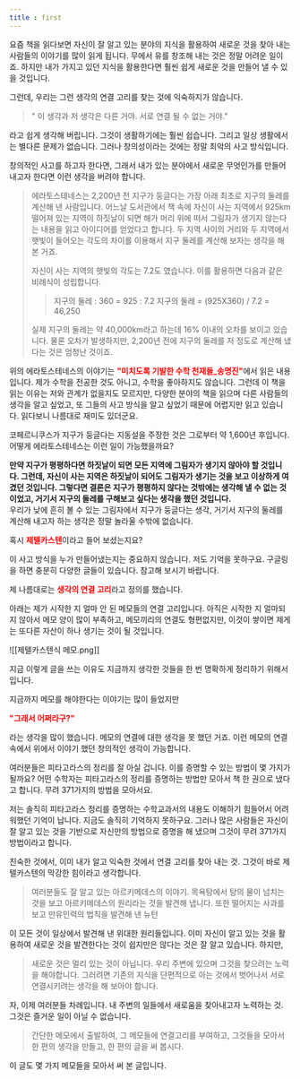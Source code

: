 ```yaml
---
title : first
---
```


요즘 책을 읽다보면 자신이 잘 알고 있는 분야의 지식을 활용하여 새로운 것을 찾아 내는 사람들의 이야기를 많이 읽게 됩니다. 무에서 유를 창조해 내는 것은 정말 어려운 일이죠. 하지만 내가 가지고 있던 지식을 활용한다면 훨씬 쉽게 새로운 것을 만들어 낼 수 있을 것입니다.

그런데, 우리는 그런 생각의 연결 고리를 찾는 것에 익숙하지가 않습니다. 

>" 이 생각과 저 생각은 다른 거야. 서로 연결 될 수 없는 거야." 

라고 쉽게 생각해 버립니다. 그것이 생활하기에는 훨씬 쉽습니다. 그리고 일상 생활에서는 별다른 문제가 없습니다. 그러나 창의성이라는 것에는 정말 최악의 사고 방식입니다. 

창의적인 사고를 하고자 한다면, 그래서 내가 있는 분야에서 새로운 무엇인가를 만들어 내고자 한다면 이런 생각을 버려야 합니다. 

>
>에라토스테네스는 2,200년 전 지구가 둥글다는 가장 아래 최초로 지구의 둘레를 계산해 낸 사람입니다. 어느날 도서관에서 책 속에 자신이 사는 지역에서 925km 떨어져 있는 지역이 하짓날이 되면 해가 머리 위에 떠서 그림자가 생기지 않는다는 내용을 읽고 아이디어를 얻었다고 합니다. 두 지역 사이의 거리와 두 지역에서 햇빛이 들어오는 각도의 차이를 이용해서 지구 둘레를 계산해 보자는 생각을 해 본 거죠. 
>
> 자신이 사는 지역의 햇빛의 각도는 7.2도 였습니다. 이를 활용하면 다음과 같은 비례식이 성립합니다. 
>
>>지구의 둘레 : 360 = 925 : 7.2
>>지구의 둘레 = (925X360) / 7.2 = 46,250
>
>실제 지구의 둘레는 약 40,000km라고 하는데 16% 이내의 오차를 보이고 있습니다. 물론 오차가 발생하지만, 2,200년 전에 지구의 둘레를 저 정도로 계산해 냈다는 것은 엄청난 것이죠. 
>

위의 에라토스테네스의 이야기는 <span style="color:red"><b>"미치도록 기발한 수학 천재들_송명진"</b></span>에서 읽은 내용입니다. 제가 수학을 전공한 것도 아니고, 수학을 좋아하지도 않습니다. 그런데 이 책을 읽는 이유는 저와 관계가 없을지도 모르지만, 다양한 분야의 책을 읽으며 다른 사람들의 생각을 알고 싶었고, 또 그들의 사고 방식을 알고 싶었기 때문에 어렵지만 읽고 있습니다. 읽다보니 나름대로 재미도 있더군요.


코페르니쿠스가 지구가 둥글다는 지동설을 주장한 것은 그로부터 약 1,600년 후입니다. 어떻게 에라토스테네스는 이런 일이 가능했을까요?

<b> 만약 지구가 평평하다면 하짓날이 되면 모든 지역에 그림자가 생기지 않아야 할 것입니다. 그런데, 자신이 사는 지역은 하짓날이 되어도 그림자가 생기는 것을 보고 이상하게 여겼던 것입니다. 그렇다면 결론은 지구가 평평하지 않다는 것밖에는 생각해 낼 수 없는 것이었고, 거기서 지구의 둘레를 구해보고 싶다는 생각을 했던 것입니다. </b><br>
우리가 낮에 흔히 볼 수 있는 그림자에서 지구가 둥글다는 생각, 거기서 지구의 둘레를 계산해 내고자 하는 생각은 정말 놀라울 수밖에 없습니다. 

혹시 <span style="color:red"><b>제텔카스텐</b></span>이라고 들어 보셨는지요?

이 사고 방식을 누가 만들어냈는지는 중요하지 않습니다. 저도 기억을 못하구요. 구글링을 하면 충분히 다양한 글들이 있습니다. 참고해 보시기 바랍니다. 

제 나름대로는  <span style="color:red"> <b>생각의 연결 고리</b></span>라고 정의를 했습니다. 

아래는 제가 시작한 지 얼마 안 된 메모들의 연결 고리입니다. 아직은 시작한 지 얼마되지 않아서 메모 양이 많이 부족하고, 메모끼리의 연결도 형편없지만, 이것이 쌓이면 제게는 또다른 자산이 하나 생기는 것이 될 것입니다. 


![[제텔카스텐식 메모.png]]

지금 이렇게 글을 쓰는 이유도 지금까지 생각한 것들을 한 번 명확하게 정리하기 위해서입니다. 

지금까지 메모를 해야한다는 이야기는 많이 들었지만 

<span style = "color : red"><b>"그래서 어쩌라구?"</b></span> 

라는 생각을 많이 했습니다. 메모의 연결에 대한 생각을 못 했던 거죠. 이런 메모의 연결 속에서 위에서 이야기 했던 창의적인 생각이 가능합니다. 

여러분들은 피타고라스의 정리를 잘 아실 겁니다. 이를 증명할 수 있는 방법이 몇 가지가 될까요? 
어떤 수학자는 피타고라스의 정리를 증명하는 방법만 모아서 책 한 권으로 냈다고 합니다. 무려 371가지의 방법을 모아서요.

저는 솔직히 피타고라스 정리를 증명하는 수학교과서의 내용도 이해하기 힘들어서 어려워했던 기억이 납니다. 지금도 솔직히 기억하지 못하구요. 그러나 많은 사람들은 자신이 잘 알고 있는 것을 기반으로 자신만의 방법으로 증명을 해 냈으며 그것이 무려 371가지 방법이라고 합니다. 

친숙한 것에서, 이미 내가 알고 익숙한 것에서 연결 고리를 찾아 내는 것. 그것이 바로 제텔카스텐의 막강한 힘이라고 생각합니다. 

> 여러분들도 잘 알고 있는 아르키메데스의 이야기.
> 목욕탕에서 탕의 물이 넘치는 것을 보고 아르키메데스의 원리라는 것을 발견해 냅니다. 
> 또한 떨어지는 사과를 보고 만유인력의 법칙을 발견해 낸 뉴턴

이 모든 것이 일상에서 발견해 낸 위대한 원리들입니다. 이미 자신이 알고 있는 것을 활용하여 새로운 것을 발견한다는 것이 쉽지만은 않다는 것은 잘 알고 있습니다. 
하지만, 

>새로운 것은 멀리 있는 것이 아닙니다. 우리 주변에 있으며 그것을 찾으려는 노력을 해야합니다. 그러려면 기존의 지식을 단편적으로 아는 것에서 벗어나서 서로 연결시키려는 생각을 해 보아야 합니다. 

자, 이제 여러분들 차례입니다. 내 주변의 일들에서 새로움을 찾아내고자 노력하는 것. 그것은 즐거운 일이 아닐 수 없습니다.  

> 간단한 메모에서 출발하여, 그 메모들에 연결고리를 부여하고, 그것들을 모아서 한 편의 생각을 만들고, 한 편의 글을 써 봅시다.

이 글도 몇 가지 메모들을 모아서 써 본 글입니다. 
